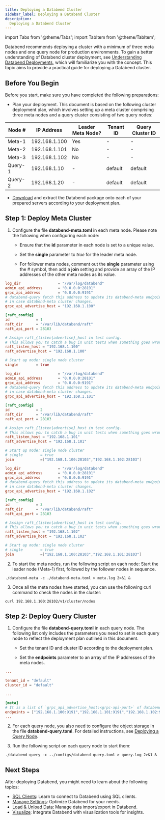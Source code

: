 ```yaml
---
title: Deploying a Databend Cluster
sidebar_label: Deploying a Databend Cluster
description: 
  Deploying a Databend Cluster
---
```


import Tabs from '@theme/Tabs';
import TabItem from '@theme/TabItem';

Databend recommends deploying a cluster with a minimum of three meta nodes and one query node for production environments. To gain a better understanding of Databend cluster deployment, see [Understanding Databend Deployments](../00-understanding-deployment-modes.md), which will familiarize you with the concept. This topic aims to provide a practical guide for deploying a Databend cluster.

## Before You Begin

Before you start, make sure you have completed the following preparations:

- Plan your deployment. This document is based on the following cluster deployment plan, which involves setting up a meta cluster comprising three meta nodes and a query cluster consisting of two query nodes:

| Node #  	| IP Address    	| Leader Meta Node? 	| Tenant ID 	| Query Cluster ID 	|
|---------	|---------------	|-------------------	|-----------	|------------------	|
| Meta-1  	| 192.168.1.100 	| Yes               	| -         	| -                	|
| Meta-2  	| 192.168.1.101 	| No                	| -         	| -                	|
| Meta-3  	| 192.168.1.102 	| No                	| -         	| -                	|
| Query-1 	| 192.168.1.10  	| -                 	| default   	| default          	|
| Query-2 	| 192.168.1.20  	| -                 	| default   	| default          	|

- [Download](/download) and extract the Databend package onto each of your prepared servers according to your deployment plan.

## Step 1: Deploy Meta Cluster

1. Configure the file **databend-meta.toml** in each meta node. Please note the following when configuring each node:

    - Ensure that the **id** parameter in each node is set to a unique value.

    - Set the **single** parameter to *true* for the leader meta node.

    - For follower meta nodes, comment out the **single** parameter using the # symbol, then add a **join** setting and provide an array of the IP addresses of the other meta nodes as its value.

<Tabs>
  <TabItem value="Meta-1" label="Meta-1" default>

```toml title="databend-meta.toml"
log_dir                 = "/var/log/databend"
admin_api_address       = "0.0.0.0:28101"
grpc_api_address        = "0.0.0.0:9191"
# databend-query fetch this address to update its databend-meta endpoints list,
# in case databend-meta cluster changes.
grpc_api_advertise_host = "192.168.1.100"

[raft_config]
id            = 1
raft_dir      = "/var/lib/databend/raft"
raft_api_port = 28103

# Assign raft_{listen|advertise}_host in test config.
# This allows you to catch a bug in unit tests when something goes wrong in raft meta nodes communication.
raft_listen_host = "192.168.1.100"
raft_advertise_host = "192.168.1.100"

# Start up mode: single node cluster
single        = true
```
  </TabItem>
  <TabItem value="Meta-2" label="Meta-2">

```toml title="databend-meta.toml"
log_dir                 = "/var/log/databend"
admin_api_address       = "0.0.0.0:28101"
grpc_api_address        = "0.0.0.0:9191"
# databend-query fetch this address to update its databend-meta endpoints list,
# in case databend-meta cluster changes.
grpc_api_advertise_host = "192.168.1.101"

[raft_config]
id            = 2
raft_dir      = "/var/lib/databend/raft"
raft_api_port = 28103

# Assign raft_{listen|advertise}_host in test config.
# This allows you to catch a bug in unit tests when something goes wrong in raft meta nodes communication.
raft_listen_host = "192.168.1.101"
raft_advertise_host = "192.168.1.101"

# Start up mode: single node cluster
# single        = true
join            =["192.168.1.100:28103","192.168.1.102:28103"]
```
  </TabItem>
  <TabItem value="Meta-3" label="Meta-3">

```toml title="databend-meta.toml"
log_dir                 = "/var/log/databend"
admin_api_address       = "0.0.0.0:28101"
grpc_api_address        = "0.0.0.0:9191"
# databend-query fetch this address to update its databend-meta endpoints list,
# in case databend-meta cluster changes.
grpc_api_advertise_host = "192.168.1.102"

[raft_config]
id            = 3
raft_dir      = "/var/lib/databend/raft"
raft_api_port = 28103

# Assign raft_{listen|advertise}_host in test config.
# This allows you to catch a bug in unit tests when something goes wrong in raft meta nodes communication.
raft_listen_host = "192.168.1.102"
raft_advertise_host = "192.168.1.102"

# Start up mode: single node cluster
# single        = true
join            =["192.168.1.100:28103","192.168.1.101:28103"]
```
  </TabItem>
</Tabs>

2. To start the meta nodes, run the following script on each node: Start the leader node (Meta-1) first, followed by the follower nodes in sequence.

```shell
./databend-meta -c ./databend-meta.toml > meta.log 2>&1 &
```

3. Once all the meta nodes have started, you can use the following curl command to check the nodes in the cluster:

```shell
curl 192.168.1.100:28102/v1/cluster/nodes
```

## Step 2: Deploy Query Cluster

1. Configure the file **databend-query.toml** in each query node. The following list only includes the parameters you need to set in each query node to reflect the deployment plan outlined in this document.

    - Set the tenant ID and cluster ID according to the deployment plan.

    - Set the **endpoints** parameter to an array of the IP addresses of the meta nodes.

```toml title="databend-query.toml"
...

tenant_id = "default"
cluster_id = "default"

...

[meta]
# It is a list of `grpc_api_advertise_host:<grpc-api-port>` of databend-meta config
endpoints = ["192.168.1.100:9191","192.168.1.101:9191","192.168.1.102:9191"]
...
```

2. For each query node, you also need to configure the object storage in the file **databend-query.toml**. For detailed instructions, see [Deploying a Query Node](../02-deploying-databend.md#deploying-a-query-node).

3. Run the following script on each query node to start them:

```shell
./databend-query -c ../configs/databend-query.toml > query.log 2>&1 &
```

## Next Steps

After deploying Databend, you might need to learn about the following topics:

- [SQL Clients](/doc/sql-clients): Learn to connect to Databend using SQL clients.
- [Manage Settings](/doc/sql-reference/manage-settings): Optimize Databend for your needs. 
- [Load & Unload Data](/doc/load-data): Manage data import/export in Databend.
- [Visualize](/doc/visualize): Integrate Databend with visualization tools for insights.